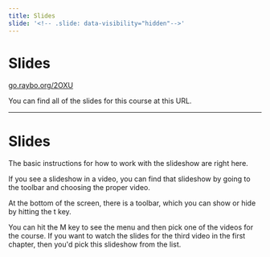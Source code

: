 ```yaml
---
title: Slides
slide: '<!-- .slide: data-visibility="hidden"-->'
---
```


<!-- .slide: data-state="layout-title" class="bg-dark"-->

# Slides

<div class="slide-link"><a href="https://go.raybo.org/2OXU"><i class="fab fa-slideshare"></i> go.raybo.org/2OXU</a></div>

> >

You can find all of the slides for this course at this URL.

---

# Slides

> >

The basic instructions for how to work with the slideshow are right here.

If you see a slideshow in a video, you can find that slideshow by going to the toolbar and choosing the proper video.

At the bottom of the screen, there is a toolbar, which you can show or hide by hitting the t key.

You can hit the M key to see the menu and then pick one of the videos for the course. If you want to watch the slides for the third video in the first chapter, then you'd pick this slideshow from the list.


